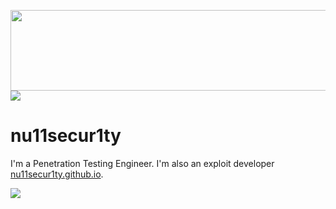 <a href="https://www.nu11secur1ty.com/"><img src="https://github.com/nu11secur1ty/nu11secur1ty/blob/master/logo/logo300.png" width="519" height="129"/></a>
<img src="https://github-readme-stats-git-masterrstaa-rickstaa.vercel.app/api?username=nu11secur1ty&theme=dark"/>


# nu11secur1ty

I'm a Penetration Testing Engineer. I'm also an exploit developer [nu11secur1ty.github.io](https://nu11secur1ty.github.io).

<a href="https://github.com/nu11secur1ty/nu11secur1ty">
  <img align="center" src="https://github-readme-stats.vercel.app/api/top-langs/?username=nu11secur1ty&hide_title=false&exclude_repo=nu11secur1ty.github.io&langs_count=3&layout=default&hide_border=false&bg_color=1a1a1a&text_color=c9cacc&title_color=ffffff" />
</a>

</p>

